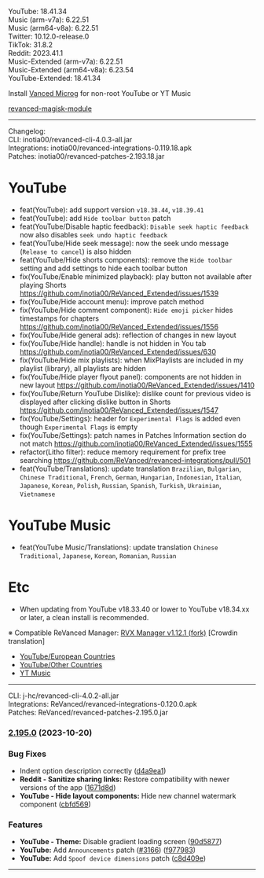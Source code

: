 YouTube: 18.41.34  
Music (arm-v7a): 6.22.51  
Music (arm64-v8a): 6.22.51  
Twitter: 10.12.0-release.0  
TikTok: 31.8.2  
Reddit: 2023.41.1  
Music-Extended (arm-v7a): 6.22.51  
Music-Extended (arm64-v8a): 6.23.54  
YouTube-Extended: 18.41.34  

Install [Vanced Microg](https://github.com/TeamVanced/VancedMicroG/releases) for non-root YouTube or YT Music  

[revanced-magisk-module](https://github.com/j-hc/revanced-magisk-module)  

---
Changelog:  
CLI: inotia00/revanced-cli-4.0.3-all.jar  
Integrations: inotia00/revanced-integrations-0.119.18.apk  
Patches: inotia00/revanced-patches-2.193.18.jar  

YouTube
==
- feat(YouTube): add support version `v18.38.44`, `v18.39.41`
- feat(YouTube): add `Hide toolbar button` patch
- feat(YouTube/Disable haptic feedback): `Disable seek haptic feedback` now also disables `seek undo haptic feedback`
- feat(YouTube/Hide seek message): now the seek undo message (`Release to cancel`) is also hidden
- feat(YouTube/Hide shorts components): remove the `Hide toolbar` setting and add settings to hide each toolbar button
- fix(YouTube/Enable minimized playback): play button not available after playing Shorts https://github.com/inotia00/ReVanced_Extended/issues/1539
- fix(YouTube/Hide account menu): improve patch method
- fix(YouTube/Hide comment component): `Hide emoji picker` hides timestamps for chapters https://github.com/inotia00/ReVanced_Extended/issues/1556
- fix(YouTube/Hide general ads): reflection of changes in new layout
- fix(YouTube/Hide handle): handle is not hidden in You tab https://github.com/inotia00/ReVanced_Extended/issues/630
- fix(YouTube/Hide mix playlists): when MixPlaylists are included in my playlist (library), all playlists are hidden
- fix(YouTube/Hide player flyout panel): components are not hidden in new layout https://github.com/inotia00/ReVanced_Extended/issues/1410
- fix(YouTube/Return YouTube Dislike): dislike count for previous video is displayed after clicking dislike button in Shorts https://github.com/inotia00/ReVanced_Extended/issues/1547
- fix(YouTube/Settings): header for `Experimental Flags` is added even though `Experimental Flags` is empty
- fix(YouTube/Settings): patch names in Patches Information section do not match https://github.com/inotia00/ReVanced_Extended/issues/1555
- refactor(Litho filter): reduce memory requirement for prefix tree searching https://github.com/ReVanced/revanced-integrations/pull/501
- feat(YouTube/Translations): update translation
`Brazilian`, `Bulgarian`, `Chinese Traditional`, `French`, `German`, `Hungarian`, `Indonesian`, `Italian`, `Japanese`, `Korean`, `Polish`, `Russian`, `Spanish`, `Turkish`, `Ukrainian`, `Vietnamese`


YouTube Music
==
- feat(YouTube Music/Translations): update translation
`Chinese Traditional`, `Japanese`, `Korean`, `Romanian`, `Russian`


Etc
==
- When updating from YouTube v18.33.40 or lower to YouTube v18.34.xx or later, a clean install is recommended.


※ Compatible ReVanced Manager: [RVX Manager v1.12.1 (fork)](https://github.com/inotia00/revanced-manager/releases/tag/v1.12.1)
[Crowdin translation]
- [YouTube/European Countries](https://crowdin.com/project/revancedextendedeu)
- [YouTube/Other Countries](https://crowdin.com/project/revancedextended)
- [YT Music](https://crowdin.com/project/revanced-music-extended)

---
CLI: j-hc/revanced-cli-4.0.2-all.jar  
Integrations: ReVanced/revanced-integrations-0.120.0.apk  
Patches: ReVanced/revanced-patches-2.195.0.jar  

### [2.195.0](https://github.com/ReVanced/revanced-patches/compare/v2.194.0...v2.195.0) (2023-10-20)
### Bug Fixes
* Indent option description correctly ([d4a9ea1](https://github.com/ReVanced/revanced-patches/commit/d4a9ea1f6c7ab9d25fd60695cce0965c7b5269a4))
* **Reddit - Sanitize sharing links:** Restore compatibility with newer versions of the app ([1671d8d](https://github.com/ReVanced/revanced-patches/commit/1671d8d826a08273fae5ccffc4a4ebfef9648fe2))
* **YouTube - Hide layout components:** Hide new channel watermark component ([cbfd569](https://github.com/ReVanced/revanced-patches/commit/cbfd5691d31ed144eac1d23de918ab5a6a905dfa))
### Features
* **YouTube - Theme:** Disable gradient loading screen ([90d5877](https://github.com/ReVanced/revanced-patches/commit/90d5877950095b7abacdca979bc7ad709192eee2))
* **YouTube:** Add `Announcements` patch ([#3166](https://github.com/ReVanced/revanced-patches/issues/3166)) ([f977983](https://github.com/ReVanced/revanced-patches/commit/f97798391ffc3477f781d43817664d31cfcd209a))
* **YouTube:** Add `Spoof device dimensions` patch ([c8d409e](https://github.com/ReVanced/revanced-patches/commit/c8d409e1dbda6ac45fef01912ce7afad1022b4b7))

---  
